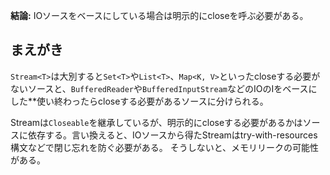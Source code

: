 **結論:** IOソースをベースにしている場合は明示的にcloseを呼ぶ必要がある。

## まえがき
`Stream<T>`は大別すると`Set<T>`や`List<T>`、`Map<K, V>`といったcloseする必要がないソースと、`BufferedReader`や`BufferedInputStream`などのIOのIをベースにした**使い終わったらcloseする必要があるソースに分けられる。

Streamは`Closeable`を継承しているが、明示的にcloseする必要があるかはソースに依存する。言い換えると、IOソースから得たStreamはtry-with-resources構文などで閉じ忘れを防ぐ必要がある。
そうしないと、メモリリークの可能性がある。
